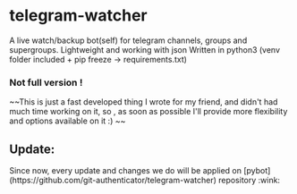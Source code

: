# telegram-watcher
A live watch/backup bot(self) for telegram channels, groups and supergroups. Lightweight and working with json
Written in python3 (venv folder included + pip freeze -> requirements.txt)

<h3> 
  Not full version !
</h3>
~~This is just a fast developed thing I wrote for my friend, and didn't had much time working on it, so , as soon as possible I'll provide more flexibility and options available on it :) ~~
<br>
<h2>Update:</h2>
Since now, every update and changes we do will be applied on [pybot](https://github.com/git-authenticator/telegram-watcher) repository :wink:
